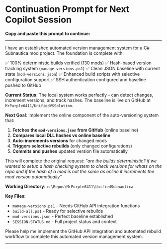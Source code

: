 # Continuation Prompt for Next Copilot Session

**Copy and paste this prompt to continue:**

---

I have an established automated version management system for a C# Subnautica mod project. The foundation is complete with:

✅ 100% deterministic builds verified (130 mods)
✅ Hash-based version tracking system (`manage-versions.ps1`) 
✅ Clean JSON baseline with current state (`mod-versions.json`)
✅ Enhanced build scripts with selective configuration support
✅ SSH authentication configured and baseline pushed to GitHub

**Current Status**: The local system works perfectly - can detect changes, increment versions, and track hashes. The baseline is live on GitHub at `MrPurple6411/UnifiedVSSolution`.

**Next Goal**: Implement the online component of the auto-versioning system that:

1. **Fetches the `mod-versions.json` from GitHub** (online baseline)
2. **Compares local DLL hashes vs online baseline** 
3. **Auto-increments versions** for changed mods
4. **Triggers selective rebuilds** (only changed configurations)
5. **Commits and pushes** updated version file automatically

This will complete the original request: *"are the builds deterministic? if we wanted to setup a hash checking system to check versions for whats on the repo and if the hash of a mod is not the same as online it increments the mod version automatically"*

**Working Directory**: `c:\Repos\MrPurple6411\UnifiedSubnautica`

**Key Files**:
- `manage-versions.ps1` - Needs GitHub API integration functions
- `build-all.ps1` - Ready for selective rebuilds
- `mod-versions.json` - Perfect baseline established
- `SESSION-STATUS.md` - Full project status and context

Please help me implement the GitHub API integration and automated rebuild workflow to complete this automated version management system.

---
